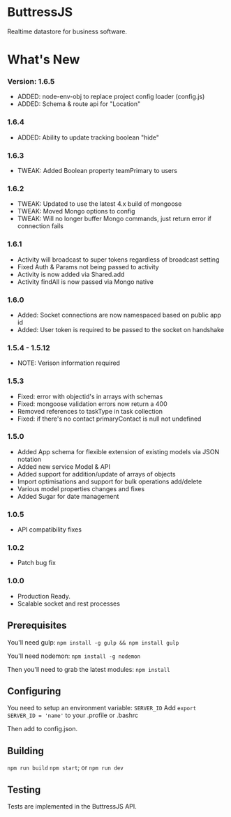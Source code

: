 # ButtressJS
Realtime datastore for business software.

# What's New

### Version: 1.6.5
- ADDED: node-env-obj to replace project config loader (config.js)
- ADDED: Schema & route api for "Location"
### 1.6.4
- ADDED: Ability to update tracking boolean  "hide"
### 1.6.3
- TWEAK: Added Boolean property teamPrimary to users
### 1.6.2
- TWEAK: Updated to use the latest 4.x build of mongoose
- TWEAK: Moved Mongo options to config
- TWEAK: Will no longer buffer Mongo commands, just return error if connection fails
### 1.6.1
- Activity will broadcast to super tokens regardless of broadcast setting
- Fixed Auth & Params not being passed to activity
- Activity is now added via Shared.add
- Activity findAll is now passed via Mongo native
### 1.6.0
- Added: Socket connections are now namespaced based on public app id
- Added: User token is required to be passed to the socket on handshake
### 1.5.4 - 1.5.12
- NOTE: Verison information required
### 1.5.3
- Fixed: error with objectid's in arrays with schemas
- Fixed: mongoose validation errors now return a 400
- Removed references to taskType in task collection
- Fixed: if there's no contact primaryContact is null not undefined
### 1.5.0
- Added App schema for flexible extension of existing models via JSON notation
- Added new service Model & API
- Added support for addition/update of arrays of objects
- Import optimisations and support for bulk operations add/delete
- Various model properties changes and fixes
- Added Sugar for date management
### 1.0.5
- API compatibility fixes
### 1.0.2
- Patch bug fix
### 1.0.0
- Production Ready.
- Scalable socket and rest processes

## Prerequisites ##
You'll need gulp:
`npm install -g gulp && npm install gulp`

You'll need nodemon:
`npm install -g nodemon`

Then you'll need to grab the latest modules:
`npm install`
## Configuring ##
You need to setup an environment variable: `SERVER_ID`
Add `export SERVER_ID = 'name'` to your .profile or .bashrc

Then add to config.json.
## Building ##
`npm run build`
`npm start`; or
`npm run dev`
## Testing ##
Tests are implemented in the ButtressJS API.
